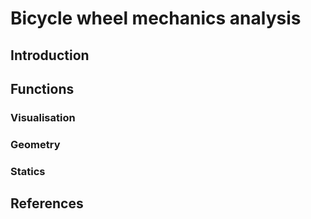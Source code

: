 # Bicycle wheel mechanics analysis
## Introduction

## Functions
### Visualisation

### Geometry

### Statics

## References
